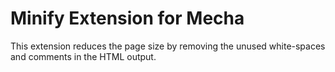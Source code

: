 Minify Extension for Mecha
==========================

This extension reduces the page size by removing the unused white-spaces and comments in the HTML output.